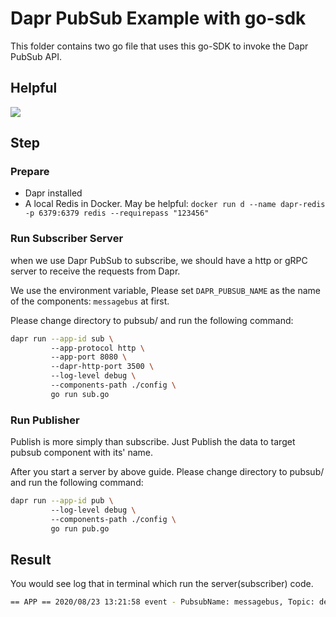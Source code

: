 # Dapr PubSub Example with go-sdk

This folder contains two go file that uses this go-SDK to invoke the Dapr PubSub API.

## Helpful
![](https://i.loli.net/2020/08/23/5MBYgwqCZcXNUf2.jpg)

## Step

### Prepare
- Dapr installed
- A local Redis in Docker.
May be helpful: `docker run d --name dapr-redis -p 6379:6379 redis --requirepass "123456"`

### Run Subscriber Server
when we use Dapr PubSub to subscribe, we should have a http or gRPC server to receive the requests from Dapr.

We use the environment variable, Please set `DAPR_PUBSUB_NAME` as the name of the components: `messagebus` at first.

Please change directory to pubsub/ and run the following command:
```bash
dapr run --app-id sub \ 
         --app-protocol http \ 
         --app-port 8080 \ 
         --dapr-http-port 3500 \ 
         --log-level debug \ 
         --components-path ./config \ 
         go run sub.go 
```

### Run Publisher
Publish is more simply than subscribe. Just Publish the data to target pubsub component with its' name.

After you start a server by above guide.
Please change directory to pubsub/ and run the following command:
```bash
dapr run --app-id pub \ 
         --log-level debug \ 
         --components-path ./config \ 
         go run pub.go 
```

## Result
You would see log that in terminal which run the server(subscriber) code.
```bash
== APP == 2020/08/23 13:21:58 event - PubsubName: messagebus, Topic: demo, ID: 11acaa82-23c4-4244-8969-7360dae52e5d, Data: ping
```